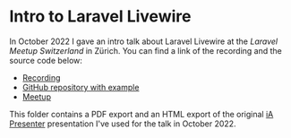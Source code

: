 # Intro to Laravel Livewire

In October 2022 I gave an intro talk about Laravel Livewire at the _Laravel Meetup Switzerland_ in Zürich.
You can find a link of the recording and the source code below:

- [Recording](https://www.youtube.com/watch?v=elNeh95cyZM)
- [GitHub repository with example](https://github.com/stefanzweifel/talk-intro-to-livewire)
- [Meetup](https://www.meetup.com/de-DE/laravel-switzerland-meetup/events/288473420/)

This folder contains a PDF export and an HTML export of the original [iA Presenter](https://ia.net/presenter) presentation I've used for the talk in October 2022.
